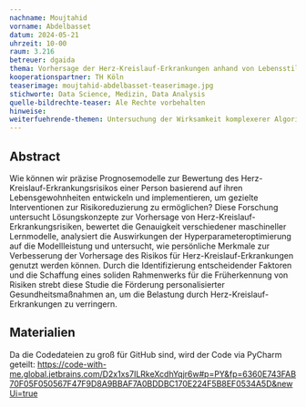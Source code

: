 ```yaml
---
nachname: Moujtahid
vorname: Abdelbasset
datum: 2024-05-21
uhrzeit: 10-00
raum: 3.216 
betreuer: dgaida
thema: Vorhersage der Herz-Kreislauf-Erkrankungen anhand von Lebensstilfaktoren
kooperationspartner: TH Köln
teaserimage: moujtahid-abdelbasset-teaserimage.jpg
stichworte: Data Science, Medizin, Data Analysis 
quelle-bildrechte-teaser: Ale Rechte vorbehalten
hinweise: 
weiterfuehrende-themen: Untersuchung der Wirksamkeit komplexerer Algorithmen wie SVM oder Gradient-Boosting | Untersuchung des Einflusses Demografischer Faktoren auf HKE | Analyse der Rolle der genetischen Veranlagung | Untersuchung des potenziellen Einsatzes tragbarer Geräte und Technologien zur Gesundheitsüberwachung 
---
```


## Abstract
Wie können wir präzise Prognosemodelle zur Bewertung des Herz-Kreislauf-Erkrankungsrisikos einer Person basierend auf ihren Lebensgewohnheiten entwickeln und implementieren, um gezielte Interventionen zur Risikoreduzierung zu ermöglichen? Diese Forschung untersucht Lösungskonzepte zur Vorhersage von Herz-Kreislauf-Erkrankungsrisiken, bewertet die Genauigkeit verschiedener maschineller Lernmodelle, analysiert die Auswirkungen der Hyperparameteroptimierung auf die Modellleistung und untersucht, wie persönliche Merkmale zur Verbesserung der Vorhersage des Risikos für Herz-Kreislauf-Erkrankungen genutzt werden können. Durch die Identifizierung entscheidender Faktoren und die Schaffung eines soliden Rahmenwerks für die Früherkennung von Risiken strebt diese Studie die Förderung personalisierter Gesundheitsmaßnahmen an, um die Belastung durch Herz-Kreislauf-Erkrankungen zu verringern.

## Materialien
Da die Codedateien zu groß für GitHub sind, wird der Code via PyCharm geteilt:
https://code-with-me.global.jetbrains.com/D2x1xs7ILRkeXcdhYqjr6w#p=PY&fp=6360E743FAB70F05F050567F47F9D8A9BBAF7A0BDDBC170E224F5B8EF0534A5D&newUi=true


